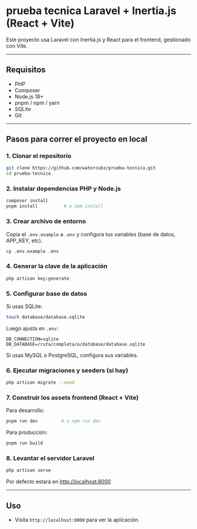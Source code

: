 # prueba tecnica Laravel + Inertia.js (React + Vite)

Este proyecto usa Laravel con Inertia.js y React para el frontend, gestionado con Vite.

---

## Requisitos

- PHP
- Composer
- Node.js 18+
- pnpm / npm / yarn
- SQLite
- Git

---

## Pasos para correr el proyecto en local

### 1. Clonar el repositorio

```bash
git clone https://github.com/watercubz/prueba-tecnica.git
cd prueba-tecnica
````

### 2. Instalar dependencias PHP y Node.js

```bash
composer install
pnpm install          # o npm install
```

### 3. Crear archivo de entorno

Copia el `.env.example` a `.env` y configura tus variables (base de datos, APP\_KEY, etc).

```bash
cp .env.example .env
```

### 4. Generar la clave de la aplicación

```bash
php artisan key:generate
```

### 5. Configurar base de datos

Si usas SQLite:

```bash
touch database/database.sqlite
```

Luego ajusta en `.env`:

```
DB_CONNECTION=sqlite
DB_DATABASE=/ruta/completa/a/database/database.sqlite
```

Si usas MySQL o PostgreSQL, configura sus variables.

### 6. Ejecutar migraciones y seeders (si hay)

```bash
php artisan migrate --seed
```

### 7. Construir los assets frontend (React + Vite)

Para desarrollo:

```bash
pnpm run dev         # o npm run dev 
```

Para producción:

```bash
pnpm run build
```

### 8. Levantar el servidor Laravel

```bash
php artisan serve
```

Por defecto estará en [http://localhost:8000](http://localhost:8000)

---

## Uso

* Visita `http://localhost:8000` para ver la aplicación.

